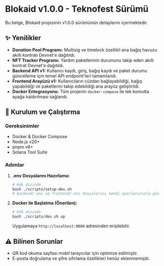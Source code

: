 # Blokaid v1.0.0 - Teknofest Sürümü

Bu belge, Blokaid projesinin v1.0.0 sürümünün detaylarını içermektedir.

## ✨ Yenilikler

- **Donation Pool Programı:** Multisig ve timelock özellikli ana bağış havuzu akıllı kontratı Devnet'e dağıtıldı.
- **NFT Tracker Programı:** Yardım paketlerinin durumunu takip eden akıllı kontrat Devnet'e dağıtıldı.
- **Backend API v1:** Kullanıcı kaydı, giriş, bağış kaydı ve paket durumu güncelleme için temel API endpoint'leri tamamlandı.
- **Frontend Arayüzü v1:** Kullanıcıların cüzdan bağlayabildiği, bağış yapabildiği ve paketlerini takip edebildiği ana arayüz geliştirildi.
- **Docker Entegrasyonu:** Tüm projenin `docker-compose` ile tek komutta ayağa kaldırılması sağlandı.

## 🚀 Kurulum ve Çalıştırma

### Gereksinimler
- Docker & Docker Compose
- Node.js v20+
- pnpm v8+
- Solana Tool Suite

### Adımlar

1.  **.env Dosyalarını Hazırlama:**
    ```bash
    # Kök dizinde
    bash ./scripts/setup-dev.sh
    # backend/.env ve frontend/.env dosyalarını kendi ayarlarınızla güncelleyin.
    ```

2.  **Docker ile Başlatma (Önerilen):**
    ```bash
    # Kök dizinde
    bash ./scripts/dev.sh up
    ```
    Uygulamaya `http://localhost:8080` adresinden erişilebilir.

## ⚠️ Bilinen Sorunlar

- QR kod okuma sayfası mobil tarayıcılar için optimize edilmiştir.
- E-posta doğrulama ve şifre sıfırlama özellikleri henüz eklenmemiştir.